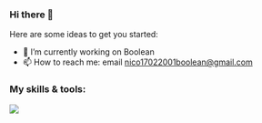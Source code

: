 ### Hi there 👋

Here are some ideas to get you started:

- 🔭 I’m currently working on Boolean
- 📫 How to reach me: <a>email nico17022001boolean@gmail.com</a>

<h3 align="left">My skills & tools:</h3>
<p align="left">
  <a href="https://skillicons.dev">
    <img src="https://skillicons.dev/icons?i=vscode,html,css,js,git,github,nodejs,bootstrap,vue,sass,mysql,php,laravel&perline=5" />
  </a>
</p>
